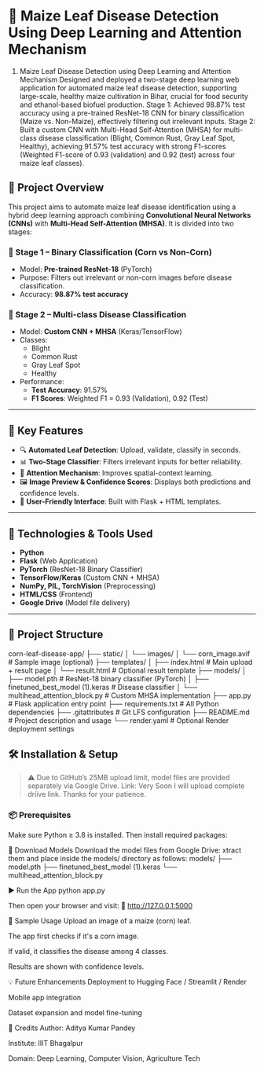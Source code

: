 # 🌽 Maize Leaf Disease Detection Using Deep Learning and Attention Mechanism

1. Maize Leaf Disease Detection using Deep Learning and Attention Mechanism
Designed and deployed a two-stage deep learning web application for automated maize leaf disease detection, supporting large-scale, healthy maize cultivation in Bihar, crucial for food security and ethanol-based biofuel production. 
   Stage 1: Achieved 98.87% test accuracy using a pre-trained ResNet-18 CNN for binary classification (Maize vs. Non-Maize), effectively filtering 
            out irrelevant inputs. 
   Stage 2: Built a custom CNN with Multi-Head Self-Attention (MHSA) for multi-class disease classification (Blight, Common Rust, Gray Leaf Spot, 
            Healthy), achieving 91.57% test accuracy with strong F1-scores (Weighted F1-score of 0.93 
            (validation) and 0.92 (test) across four maize leaf classes).




## 🧠 Project Overview

This project aims to automate maize leaf disease identification using a hybrid deep learning approach combining **Convolutional Neural Networks (CNNs)** with **Multi-Head Self-Attention (MHSA)**. It is divided into two stages:

### 📌 Stage 1 – Binary Classification (Corn vs Non-Corn)
- Model: **Pre-trained ResNet-18** (PyTorch)
- Purpose: Filters out irrelevant or non-corn images before disease classification.
- Accuracy: **98.87% test accuracy**

### 📌 Stage 2 – Multi-class Disease Classification
- Model: **Custom CNN + MHSA** (Keras/TensorFlow)
- Classes:
  - Blight  
  - Common Rust  
  - Gray Leaf Spot  
  - Healthy
- Performance:  
  - **Test Accuracy**: 91.57%  
  - **F1 Scores**: Weighted F1 = 0.93 (Validation), 0.92 (Test)

---

## 🚀 Key Features

- 🔍 **Automated Leaf Detection**: Upload, validate, classify in seconds.
- 📊 **Two-Stage Classifier**: Filters irrelevant inputs for better reliability.
- 🎯 **Attention Mechanism**: Improves spatial-context learning.
- 🖼️ **Image Preview & Confidence Scores**: Displays both predictions and confidence levels.
- 📁 **User-Friendly Interface**: Built with Flask + HTML templates.

---

## 🧰 Technologies & Tools Used

- **Python**
- **Flask** (Web Application)
- **PyTorch** (ResNet-18 Binary Classifier)
- **TensorFlow/Keras** (Custom CNN + MHSA)
- **NumPy, PIL, TorchVision** (Preprocessing)
- **HTML/CSS** (Frontend)
- **Google Drive** (Model file delivery)

---

## 📁 Project Structure
corn-leaf-disease-app/
├── static/
│ └── images/
│ └── corn_image.avif # Sample image (optional)
├── templates/
│ ├── index.html # Main upload + result page
│ └── result.html # Optional result template
├── models/
│ ├── model.pth # ResNet-18 binary classifier (PyTorch)
│ ├── finetuned_best_model (1).keras # Disease classifier 
│ └── multihead_attention_block.py # Custom MHSA implementation
├── app.py # Flask application entry point
├── requirements.txt # All Python dependencies
├── .gitattributes # Git LFS configuration
├── README.md # Project description and usage
└── render.yaml # Optional Render deployment settings




## 🛠️ Installation & Setup

> ⚠️ Due to GitHub’s 25MB upload limit, model files are provided separately via Google Drive.
> Link: Very Soon I will upload complete driive link. Thanks for your patience.

### 📦 Prerequisites
Make sure Python ≥ 3.8 is installed. Then install required packages:




📁 Download Models
Download the model files from Google Drive:
xtract them and place inside the models/ directory as follows:
models/
├── model.pth
├── finetuned_best_model (1).keras
└── multihead_attention_block.py


▶️ Run the App
python app.py

Then open your browser and visit:
📍 http://127.0.0.1:5000


📸 Sample Usage
Upload an image of a maize (corn) leaf.

The app first checks if it's a corn image.

If valid, it classifies the disease among 4 classes.

Results are shown with confidence levels.



💡 Future Enhancements
Deployment to Hugging Face / Streamlit / Render

Mobile app integration

Dataset expansion and model fine-tuning


🤝 Credits
Author: Aditya Kumar Pandey

Institute: IIIT Bhagalpur

Domain: Deep Learning, Computer Vision, Agriculture Tech
